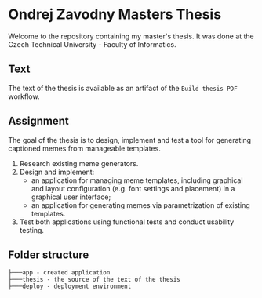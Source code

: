 ﻿# Ondrej Zavodny Masters Thesis

Welcome to the repository containing my master's thesis. It was done at the Czech Technical University - Faculty of Informatics.

## Text

The text of the thesis is available as an artifact of the `Build thesis PDF` workflow.

## Assignment

The goal of the thesis is to design, implement and test a tool for generating captioned
memes from manageable templates.

1. Research existing meme generators.
2. Design and implement:
    - an application for managing meme templates, including graphical and layout
configuration (e.g. font settings and placement) in a graphical user interface;
    - an application for generating memes via parametrization of existing templates.
3. Test both applications using functional tests and conduct usability testing.

## Folder structure
```
├───app - created application
├───thesis - the source of the text of the thesis
├───deploy - deployment environment
```
